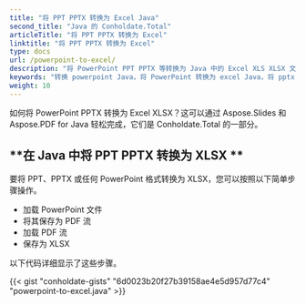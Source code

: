 ```yaml
---
title: "将 PPT PPTX 转换为 Excel Java"
second_title: "Java 的 Conholdate.Total"
articleTitle: "将 PPT PPTX 转换为 Excel"
linktitle: "将 PPT PPTX 转换为 Excel"
type: docs
url: /powerpoint-to-excel/
description: "将 PowerPoint PPT PPTX 等转换为 Java 中的 Excel XLS XLSX 文件格式。"
keywords: "转换 powerpoint Java，将 PowerPoint 转换为 excel Java，将 pptx 转换为 xlsx Java，将 ppt 转换为 xls Java，Java 将 ppt pptx，ppt 转换为 xlsx java，pptx 到 xlsx eclipse java，用于 ppt 的 Java 转换器，用于 pptx 的 Java 转换器，用于 pptx 到excel Java，幻灯片到工作表"
weight: 10
---
```


如何将 PowerPoint PPTX 转换为 Excel XLSX？这可以通过 Aspose.Slides 和 Aspose.PDF for Java 轻松完成，它们是 Conholdate.Total 的一部分。

## **在 Java 中将 PPT PPTX 转换为 XLSX **
要将 PPT、PPTX 或任何 PowerPoint 格式转换为 XLSX，您可以按照以下简单步骤操作。

- 加载 PowerPoint 文件
- 将其保存为 PDF 流
- 加载 PDF 流
- 保存为 XLSX

以下代码详细显示了这些步骤。

{{< gist "conholdate-gists" "6d0023b20f27b39158ae4e5d957d77c4" "powerpoint-to-excel.java" >}}
